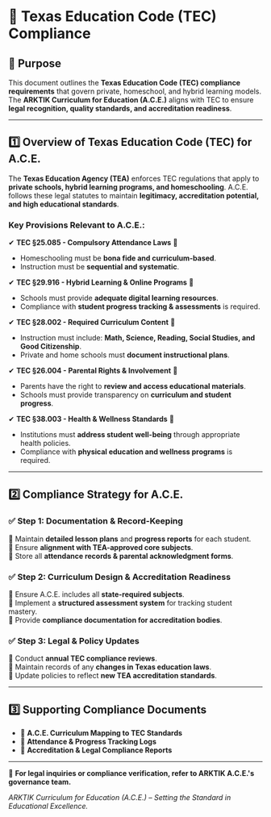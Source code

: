 # **📁 Texas Education Code (TEC) Compliance**

## **📌 Purpose**
This document outlines the **Texas Education Code (TEC) compliance requirements** that govern private, homeschool, and hybrid learning models. The **ARKTIK Curriculum for Education (A.C.E.)** aligns with TEC to ensure **legal recognition, quality standards, and accreditation readiness**.

---

## **1️⃣ Overview of Texas Education Code (TEC) for A.C.E.**  
The **Texas Education Agency (TEA)** enforces TEC regulations that apply to **private schools, hybrid learning programs, and homeschooling**. A.C.E. follows these legal statutes to maintain **legitimacy, accreditation potential, and high educational standards**.

### **Key Provisions Relevant to A.C.E.:**
✔ **TEC §25.085 - Compulsory Attendance Laws** 📌  
   - Homeschooling must be **bona fide and curriculum-based**.  
   - Instruction must be **sequential and systematic**.  

✔ **TEC §29.916 - Hybrid Learning & Online Programs** 📌  
   - Schools must provide **adequate digital learning resources**.  
   - Compliance with **student progress tracking & assessments** is required.  

✔ **TEC §28.002 - Required Curriculum Content** 📌  
   - Instruction must include: **Math, Science, Reading, Social Studies, and Good Citizenship**.  
   - Private and home schools must **document instructional plans**.  

✔ **TEC §26.004 - Parental Rights & Involvement** 📌  
   - Parents have the right to **review and access educational materials**.  
   - Schools must provide transparency on **curriculum and student progress**.  

✔ **TEC §38.003 - Health & Wellness Standards** 📌  
   - Institutions must **address student well-being** through appropriate health policies.  
   - Compliance with **physical education and wellness programs** is required.  

---

## **2️⃣ Compliance Strategy for A.C.E.**  

### **✅ Step 1: Documentation & Record-Keeping**  
📌 Maintain **detailed lesson plans** and **progress reports** for each student.  
📌 Ensure **alignment with TEA-approved core subjects**.  
📌 Store all **attendance records & parental acknowledgment forms**.  

### **✅ Step 2: Curriculum Design & Accreditation Readiness**  
📌 Ensure A.C.E. includes all **state-required subjects**.  
📌 Implement a **structured assessment system** for tracking student mastery.  
📌 Provide **compliance documentation for accreditation bodies**.  

### **✅ Step 3: Legal & Policy Updates**  
📌 Conduct **annual TEC compliance reviews**.  
📌 Maintain records of any **changes in Texas education laws**.  
📌 Update policies to reflect **new TEA accreditation standards**.  

---

## **3️⃣ Supporting Compliance Documents**  
- 📂 **A.C.E. Curriculum Mapping to TEC Standards**  
- 📂 **Attendance & Progress Tracking Logs**  
- 📂 **Accreditation & Legal Compliance Reports**  

---

📩 **For legal inquiries or compliance verification, refer to ARKTIK A.C.E.'s governance team.**  

*ARKTIK Curriculum for Education (A.C.E.) – Setting the Standard in Educational Excellence.*  
